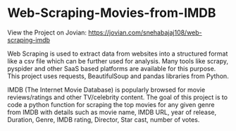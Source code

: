 # Web-Scraping-Movies-from-IMDB

View the Project on Jovian: https://jovian.com/snehabajaj108/web-scraping-imdb

Web Scraping is used to extract data from websites into a structured format like a csv file which can be further used for analysis. Many tools like scrapy, pyspider and other SaaS based platforms are available for this purpose. This project uses requests, BeautifulSoup and pandas libraries from Python.

IMDB (The Internet Movie Database) is popularly browsed for movie reviews/ratings and other TV/celebrity content. The goal of this project is to code a python function for scraping the top movies for any given genre from IMDB with details such as movie name, IMDB URL, year of release, Duration, Genre, IMDB rating, Director, Star cast, number of votes.
